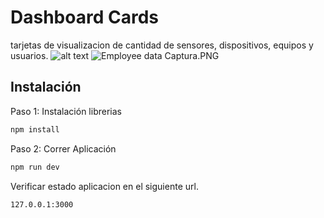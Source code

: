 # Dashboard Cards
tarjetas de visualizacion de cantidad de sensores, dispositivos, equipos y usuarios.
![alt text](https://https://github.com/kabarcagracia/Dashboard-Cards/main/Captura.PNG?raw=true)
![Employee data](/Dashboard-Cards/Captura.PNG?raw=true "Employee Data title")
Captura.PNG
## Instalación
Paso 1: Instalación librerias

```sh
npm install
```

Paso 2: Correr Aplicación
```sh
npm run dev
```

Verificar estado aplicacion en el siguiente url.

```sh
127.0.0.1:3000
